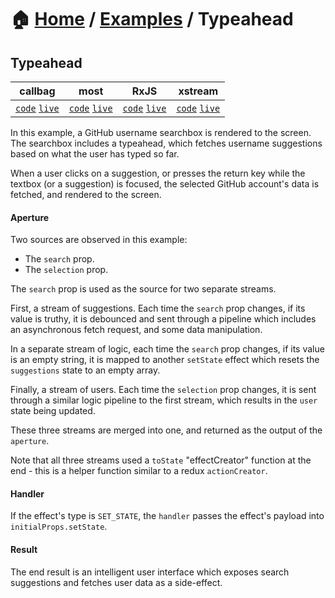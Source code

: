 # 🏠 [Home](../../) / [Examples](../) / Typeahead

## Typeahead

<!-- prettier-ignore-start -->
| callbag | most | RxJS | xstream |
| --- | --- | --- | --- |
| [`code`](./callbag/) [`live`](https://codesandbox.io/s/github/fanduel-oss/refract/tree/master/examples/typeahead/callbag) | [`code`](./most/) [`live`](https://codesandbox.io/s/github/fanduel-oss/refract/tree/master/examples/typeahead/most)  | [`code`](./rxjs/) [`live`](https://codesandbox.io/s/github/fanduel-oss/refract/tree/master/examples/typeahead/rxjs)  | [`code`](./xstream/) [`live`](https://codesandbox.io/s/github/fanduel-oss/refract/tree/master/examples/typeahead/xstream)  |
<!-- prettier-ignore-end -->

In this example, a GitHub username searchbox is rendered to the screen. The searchbox includes a typeahead, which fetches username suggestions based on what the user has typed so far.

When a user clicks on a suggestion, or presses the return key while the textbox (or a suggestion) is focused, the selected GitHub account's data is fetched, and rendered to the screen.

#### Aperture

Two sources are observed in this example:

*   The `search` prop.
*   The `selection` prop.

The `search` prop is used as the source for two separate streams.

First, a stream of suggestions. Each time the `search` prop changes, if its value is truthy, it is debounced and sent through a pipeline which includes an asynchronous fetch request, and some data manipulation.

In a separate stream of logic, each time the `search` prop changes, if its value is an empty string, it is mapped to another `setState` effect which resets the `suggestions` state to an empty array.

Finally, a stream of users. Each time the `selection` prop changes, it is sent through a similar logic pipeline to the first stream, which results in the `user` state being updated.

These three streams are merged into one, and returned as the output of the `aperture`.

Note that all three streams used a `toState` "effectCreator" function at the end - this is a helper function similar to a redux `actionCreator`.

#### Handler

If the effect's type is `SET_STATE`, the `handler` passes the effect's payload into `initialProps.setState`.

#### Result

The end result is an intelligent user interface which exposes search suggestions and fetches user data as a side-effect.
